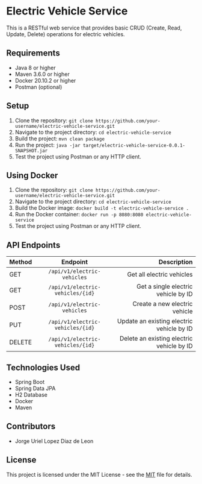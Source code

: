 # Electric Vehicle Service

This is a RESTful web service that provides basic CRUD (Create, Read, Update, Delete) operations for electric vehicles.

## Requirements

* Java 8 or higher
* Maven 3.6.0 or higher
* Docker 20.10.2 or higher
* Postman (optional)

## Setup

1. Clone the repository: `git clone https://github.com/your-username/electric-vehicle-service.git`
2. Navigate to the project directory: `cd electric-vehicle-service`
3. Build the project: `mvn clean package`
4. Run the project: `java -jar target/electric-vehicle-service-0.0.1-SNAPSHOT.jar`
5. Test the project using Postman or any HTTP client.

## Using Docker

1. Clone the repository: `git clone https://github.com/your-username/electric-vehicle-service.git`
2. Navigate to the project directory: `cd electric-vehicle-service`
3. Build the Docker image: `docker build -t electric-vehicle-service .`
4. Run the Docker container: `docker run -p 8080:8080 electric-vehicle-service`
5. Test the project using Postman or any HTTP client.

## API Endpoints

| Method | Endpoint | Description |
| :---         |     :---:      |          ---: |
| GET   | `/api/v1/electric-vehicles`    | Get all electric vehicles    |
| GET     | `/api/v1/electric-vehicles/{id}`     | Get a single electric vehicle by ID     |
| POST     | `/api/v1/electric-vehicles`      | Create a new electric vehicle      |
| PUT     | `/api/v1/electric-vehicles/{id}`       | Update an existing electric vehicle by ID     |
| DELETE     | `/api/v1/electric-vehicles/{id}`       | Delete an existing electric vehicle by ID      |

## Technologies Used

* Spring Boot
* Spring Data JPA
* H2 Database
* Docker
* Maven

## Contributors

* Jorge Uriel Lopez Diaz de Leon

## License

This project is licensed under the MIT License - see the [MIT](LICENSE) file for details.
